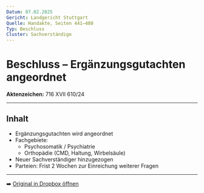```yaml
---
Datum: 07.02.2025
Gericht: Landgericht Stuttgart
Quelle: Handakte, Seiten 441–480
Typ: Beschluss
Cluster: Sachverständige
---
```


# Beschluss – Ergänzungsgutachten angeordnet

**Aktenzeichen:** 716 XVII 610/24  

---

## Inhalt
- Ergänzungsgutachten wird angeordnet  
- Fachgebiete:
  - Psychosomatik / Psychiatrie  
  - Orthopädie (CMD, Haltung, Wirbelsäule)  
- Neuer Sachverständiger hinzugezogen  
- Parteien: Frist 2 Wochen zur Einreichung weiterer Fragen  

---

➡️ [Original in Dropbox öffnen](https://www.dropbox.com/scl/fi/obaal6mb9o7g0utrnatl8/20250801_Handakte-nur-gerichtlich.pdf?dl=0)
